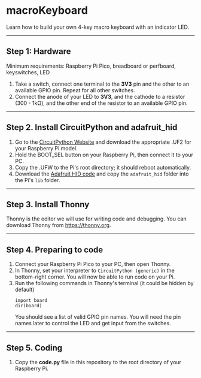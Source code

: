 # macroKeyboard
Learn how to build your own 4-key macro keyboard with an indicator LED.

---

## Step 1: Hardware
Minimum requirements: Raspberry Pi Pico, breadboard or perfboard, keyswitches, LED

1. Take a switch, connect one terminal to the **3V3** pin and the other to an available GPIO pin. Repeat for all other switches.
2. Connect the anode of your LED to **3V3**, and the cathode to a resistor (300 - 1kΩ), and the other end of the resistor to an available GPIO pin.

---

## Step 2. Install CircuitPython and adafruit_hid
1. Go to the [CircuitPython Website](https://circuitpython.org/downloads) and download the appropriate .UF2 for your Raspberry Pi model.
2. Hold the BOOT_SEL button on your Raspberry Pi, then connect it to your PC.
3. Copy the .UFW to the Pi's root directory; it should reboot automatically.
4. Download the [Adafruit HID code](https://github.com/adafruit/Adafruit_CircuitPython_HID) and copy the `adafruit_hid` folder into the Pi's `lib` folder.

---

## Step 3. Install Thonny
Thonny is the editor we will use for writing code and debugging. 
You can download Thonny from https://thonny.org.

---

## Step 4. Preparing to code
1. Connect your Raspberry Pi Pico to your PC, then open Thonny.
2. In Thonny, set your interpreter to `CircuitPython (generic)` in the bottom-right corner. You will now be able to run code on your Pi.
3. Run the following commands in Thonny's terminal (it could be hidden by default)
    ```
    import board
    dir(board)
    ```
    You should see a list of valid GPIO pin names. You will need the pin names later to control the LED and get input from the switches.

---

## Step 5. Coding
1. Copy the **code\.py** file in this repository to the root directory of your Raspberry Pi. 

 